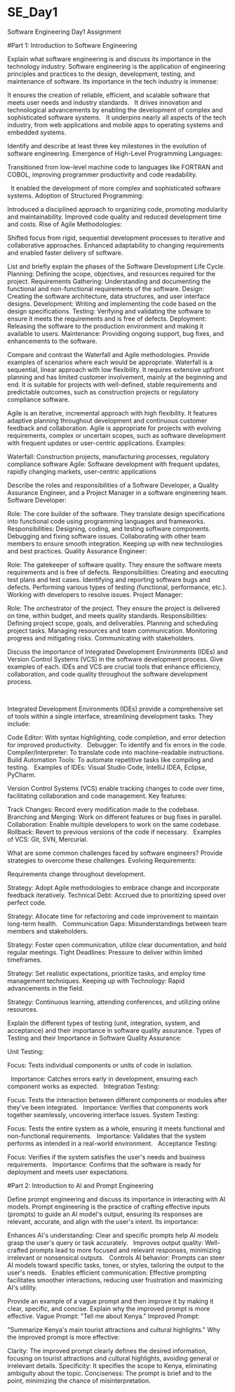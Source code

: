 # SE_Day1
Software Engineering Day1 Assignment

#Part 1: Introduction to Software Engineering

Explain what software engineering is and discuss its importance in the technology industry.
Software engineering is the application of engineering principles and practices to the design, development, testing, and maintenance of software.
Its importance in the tech industry is immense:

It ensures the creation of reliable, efficient, and scalable software that meets user needs and industry standards.   
It drives innovation and technological advancements by enabling the development of complex and sophisticated software systems.   
It underpins nearly all aspects of the tech industry, from web applications and mobile apps to operating systems and embedded systems.


Identify and describe at least three key milestones in the evolution of software engineering.
Emergence of High-Level Programming Languages:

Transitioned from low-level machine code to languages like FORTRAN and COBOL, improving programmer productivity and code readability.

   
It enabled the development of more complex and sophisticated software systems.
Adoption of Structured Programming:

Introduced a disciplined approach to organizing code, promoting modularity and maintainability.
Improved code quality and reduced development time and costs.
Rise of Agile Methodologies:

Shifted focus from rigid, sequential development processes to iterative and collaborative approaches.
Enhanced adaptability to changing requirements and enabled faster delivery of software.


List and briefly explain the phases of the Software Development Life Cycle.
Planning: Defining the scope, objectives, and resources required for the project.
Requirements Gathering: Understanding and documenting the functional and non-functional requirements of the software.
Design: Creating the software architecture, data structures, and user interface designs.
Development: Writing and implementing the code based on the design specifications.
Testing: Verifying and validating the software to ensure it meets the requirements and is free of defects.
Deployment: Releasing the software to the production environment and making it available to users.
Maintenance: Providing ongoing support, bug fixes, and enhancements to the software.



Compare and contrast the Waterfall and Agile methodologies. Provide examples of scenarios where each would be appropriate.
Waterfall is a sequential, linear approach with low flexibility. It requires extensive upfront planning and has limited customer involvement, mainly at the beginning and end. It is suitable for projects with well-defined, stable requirements and predictable outcomes, such as construction projects or regulatory compliance software.

Agile is an iterative, incremental approach with high flexibility. It features adaptive planning throughout development and continuous customer feedback and collaboration. Agile is appropriate for projects with evolving requirements, complex or uncertain scopes, such as software development with frequent updates or user-centric applications.
Examples:

Waterfall: Construction projects, manufacturing processes, regulatory compliance software
Agile: Software development with frequent updates, rapidly changing markets, user-centric applications

Describe the roles and responsibilities of a Software Developer, a Quality Assurance Engineer, and a Project Manager in a software engineering team.
Software Developer:

Role: The core builder of the software. They translate design specifications into functional code using programming languages and frameworks.
Responsibilities:
Designing, coding, and testing software components.
Debugging and fixing software issues.
Collaborating with other team members to ensure smooth integration.
Keeping up with new technologies and best practices.
Quality Assurance Engineer:

Role: The gatekeeper of software quality. They ensure the software meets requirements and is free of defects.
Responsibilities:
Creating and executing test plans and test cases.
Identifying and reporting software bugs and defects.
Performing various types of testing (functional, performance, etc.).
Working with developers to resolve issues.
Project Manager:

Role: The orchestrator of the project. They ensure the project is delivered on time, within budget, and meets quality standards.
Responsibilities:
Defining project scope, goals, and deliverables.
Planning and scheduling project tasks.
Managing resources and team communication.
Monitoring progress and mitigating risks.
Communicating with stakeholders.

Discuss the importance of Integrated Development Environments (IDEs) and Version Control Systems (VCS) in the software development process. Give examples of each.
IDEs and VCS are crucial tools that enhance efficiency, collaboration, and code quality throughout the software development process.

   

Integrated Development Environments (IDEs) provide a comprehensive set of tools within a single interface, streamlining development tasks. They include:   

Code Editor: With syntax highlighting, code completion, and error detection for improved productivity.   
Debugger: To identify and fix errors in the code.
Compiler/Interpreter: To translate code into machine-readable instructions.   
Build Automation Tools: To automate repetitive tasks like compiling and testing.   
Examples of IDEs: Visual Studio Code, IntelliJ IDEA, Eclipse, PyCharm.   

Version Control Systems (VCS) enable tracking changes to code over time, facilitating collaboration and code management. Key features:   

Track Changes: Record every modification made to the codebase.   
Branching and Merging: Work on different features or bug fixes in parallel.   
Collaboration: Enable multiple developers to work on the same codebase.   
Rollback: Revert to previous versions of the code if necessary.   
Examples of VCS: Git, SVN, Mercurial.   

What are some common challenges faced by software engineers? Provide strategies to overcome these challenges.
Evolving Requirements:

 Requirements change throughout development.   

Strategy: Adopt Agile methodologies to embrace change and incorporate feedback iteratively.
Technical Debt: Accrued due to prioritizing speed over perfect code.   

Strategy: Allocate time for refactoring and code improvement to maintain long-term health.   
Communication Gaps: Misunderstandings between team members and stakeholders.

Strategy: Foster open communication, utilize clear documentation, and hold regular meetings.
Tight Deadlines: Pressure to deliver within limited timeframes.   

Strategy: Set realistic expectations, prioritize tasks, and employ time management techniques.
Keeping up with Technology: Rapid advancements in the field.

Strategy: Continuous learning, attending conferences, and utilizing online resources.


Explain the different types of testing (unit, integration, system, and acceptance) and their importance in software quality assurance.
Types of Testing and their Importance in Software Quality Assurance:

Unit Testing:

Focus: Tests individual components or units of code in isolation.

   
Importance: Catches errors early in development, ensuring each component works as expected.   
Integration Testing:

Focus: Tests the interaction between different components or modules after they've been integrated.   
Importance: Verifies that components work together seamlessly, uncovering interface issues.
System Testing:

Focus: Tests the entire system as a whole, ensuring it meets functional and non-functional requirements.   
Importance: Validates that the system performs as intended in a real-world environment.   
Acceptance Testing:

Focus: Verifies if the system satisfies the user's needs and business requirements.   
Importance: Confirms that the software is ready for deployment and meets user expectations.

#Part 2: Introduction to AI and Prompt Engineering


Define prompt engineering and discuss its importance in interacting with AI models.
Prompt engineering is the practice of crafting effective inputs (prompts) to guide an AI model's output, ensuring its responses are relevant, accurate, and align with the user's intent.
Its importance:

Enhances AI's understanding: Clear and specific prompts help AI models grasp the user's query or task accurately.   
Improves output quality: Well-crafted prompts lead to more focused and relevant responses, minimizing irrelevant or nonsensical outputs.   
Controls AI behavior: Prompts can steer AI models toward specific tasks, tones, or styles, tailoring the output to the user's needs.   
Enables efficient communication: Effective prompting facilitates smoother interactions, reducing user frustration and maximizing AI's utility. 

Provide an example of a vague prompt and then improve it by making it clear, specific, and concise. Explain why the improved prompt is more effective.
Vague Prompt:
"Tell me about Kenya."
Improved Prompt:

"Summarize Kenya's main tourist attractions and cultural highlights."
Why the improved prompt is more effective:

Clarity: The improved prompt clearly defines the desired information, focusing on tourist attractions and cultural highlights, avoiding general or irrelevant details.
Specificity: It specifies the scope to Kenya, eliminating ambiguity about the topic.
Conciseness: The prompt is brief and to the point, minimizing the chance of misinterpretation.
